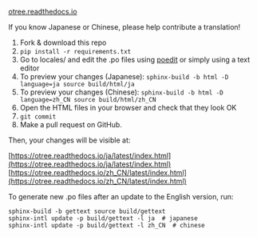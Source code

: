 [otree.readthedocs.io](http://otree.readthedocs.io/)

If you know Japanese or Chinese, please help contribute a translation!

1.   Fork & download this repo
1.   `pip install -r requirements.txt`
1.   Go to locales/ and edit the .po files using [poedit](http://poedit.net) or simply using a text editor
1.   To preview your changes (Japanese): `sphinx-build -b html -D language=ja source build/html/ja`
1.   To preview your changes (Chinese): `sphinx-build -b html -D language=zh_CN source build/html/zh_CN`
1.   Open the HTML files in your browser and check that they look OK
1.   ``git commit``
1.   Make a pull request on GitHub.

Then, your changes will be visible at:

[https://otree.readthedocs.io/ja/latest/index.html](https://otree.readthedocs.io/ja/latest/index.html)
[https://otree.readthedocs.io/zh_CN/latest/index.html](https://otree.readthedocs.io/zh_CN/latest/index.html)

To generate new .po files after an update to the English version, run:
		
```
sphinx-build -b gettext source build/gettext
sphinx-intl update -p build/gettext -l ja  # japanese
sphinx-intl update -p build/gettext -l zh_CN  # chinese
```